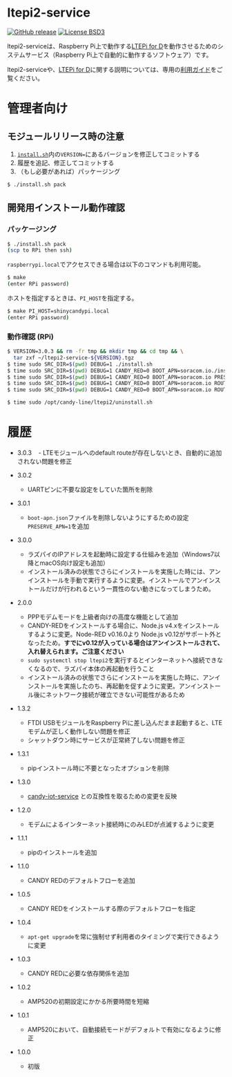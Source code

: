ltepi2-service
===

[![GitHub release](https://img.shields.io/github/release/CANDY-LINE/ltepi2-service.svg)](https://github.com/CANDY-LINE/ltepi2-service/releases/latest)
[![License BSD3](https://img.shields.io/github/license/CANDY-LINE/ltepi2-service.svg)](http://opensource.org/licenses/BSD-3-Clause)

ltepi2-serviceは、Raspberry Pi上で動作する[LTEPi for D](http://www.candy-line.io/proandsv.html#ltepiford)を動作させるためのシステムサービス（Raspberry Pi上で自動的に動作するソフトウェア）です。

ltepi2-serviceや、[LTEPi for D](http://www.candy-line.io/proandsv.html#ltepiford)に関する説明については、専用の[利用ガイド](https://github.com/CANDY-LINE/LTEPi2-info/blob/master/README.md)をご覧ください。

# 管理者向け
## モジュールリリース時の注意
1. [`install.sh`](install.sh)内の`VERSION=`にあるバージョンを修正してコミットする
1. 履歴を追記、修正してコミットする
1. （もし必要があれば）パッケージング
```bash
$ ./install.sh pack
```

## 開発用インストール動作確認
### パッケージング

```bash
$ ./install.sh pack
(scp to RPi then ssh)
```

`raspberrypi.local`でアクセスできる場合は以下のコマンドも利用可能。
```bash
$ make
(enter RPi password)
```

ホストを指定するときは、`PI_HOST`を指定する。
```bash
$ make PI_HOST=shinycandypi.local
(enter RPi password)
```

### 動作確認 (RPi)

```bash
$ VERSION=3.0.3 && rm -fr tmp && mkdir tmp && cd tmp && \
  tar zxf ~/ltepi2-service-${VERSION}.tgz
$ time sudo SRC_DIR=$(pwd) DEBUG=1 ./install.sh
$ time sudo SRC_DIR=$(pwd) DEBUG=1 CANDY_RED=0 BOOT_APN=soracom.io./install.sh
$ time sudo SRC_DIR=$(pwd) DEBUG=1 CANDY_RED=0 BOOT_APN=soracom.io PRESERVE_APN=1 ./install.sh
$ time sudo SRC_DIR=$(pwd) DEBUG=1 CANDY_RED=0 BOOT_APN=soracom.io ROUTER_ENABLED=0 ./install.sh
$ time sudo SRC_DIR=$(pwd) DEBUG=1 CANDY_RED=0 BOOT_APN=soracom.io ROUTER_ENABLED=0 LTE_PING_INTERVAL_SEC=5 ./install.sh

$ time sudo /opt/candy-line/ltepi2/uninstall.sh
```

# 履歴
* 3.0.3
    - LTEモジュールへのdefault routeが存在しないとき、自動的に追加されない問題を修正

* 3.0.2
    - UARTピンに不要な設定をしていた箇所を削除
* 3.0.1
    - `boot-apn.json`ファイルを削除しないようにするための設定`PRESERVE_APN=1`を追加
* 3.0.0
    - ラズパイのIPアドレスを起動時に設定する仕組みを追加（Windows7以降とmacOS向け設定も追加）
    - インストール済みの状態でさらにインストールを実施した時には、アンインストールを手動で実行するように変更。インストールでアンインストールだけが行われるという一貫性のない動きになってしまうため。
* 2.0.0
    - PPPモデムモードを上級者向けの高度な機能として追加
    - CANDY-REDをインストールする場合に、Node.js v4.xをインストールするように変更。Node-RED v0.16.0より Node.js v0.12がサポート外となったため。**すでにv0.12が入っている場合はアンインストールされて、入れ替えられます。ご注意ください**
    - `sudo systemctl stop ltepi2`を実行するとインターネットへ接続できなくなるので、ラズパイ本体の再起動を行うこと
    - インストール済みの状態でさらにインストールを実施した時に、アンインストールを実施したのち、再起動を促すように変更。アンインストール後にネットワーク接続が確立できない可能性があるため
* 1.3.2
    - FTDI USBモジュールをRaspberry Piに差し込んだまま起動すると、LTEモデムが正しく動作しない問題を修正
    - シャットダウン時にサービスが正常終了しない問題を修正
* 1.3.1
    - pipインストール時に不要となったオプションを削除
* 1.3.0
    - [candy-iot-service](https://github.com/CANDY-LINE/candy-iot-service) との互換性を取るための変更を反映
* 1.2.0
    - モデムによるインターネット接続時にのみLEDが点滅するように変更
* 1.1.1
    - pipのインストールを追加
* 1.1.0
    - CANDY REDのデフォルトフローを追加
* 1.0.5
    - CANDY REDをインストールする際のデフォルトフローを指定
* 1.0.4
    - `apt-get upgrade`を常に強制せず利用者のタイミングで実行できるように変更
* 1.0.3
    - CANDY REDに必要な依存関係を追加
* 1.0.2
    - AMP520の初期設定にかかる所要時間を短縮
* 1.0.1
    - AMP520において、自動接続モードがデフォルトで有効になるように修正
* 1.0.0
    - 初版
